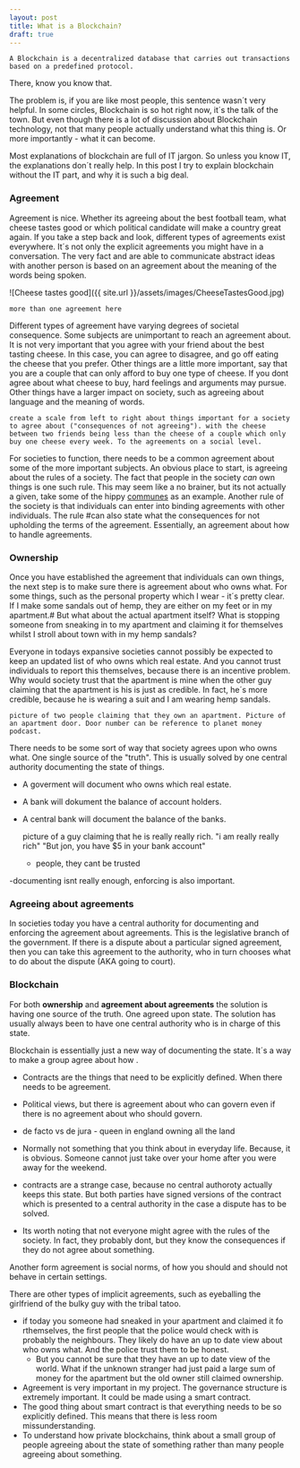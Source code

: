 ```yaml
---
layout: post
title: What is a Blockchain?
draft: true
---
```


<!--more-->

    A Blockchain is a decentralized database that carries out transactions based on a predefined protocol.

There, know you know that.

The problem is, if you are like most people, this sentence wasn´t very helpful. In some circles, Blockchain is so hot right now, it´s the talk of the town. But even though there is a lot of discussion about Blockchain technology, not that many people actually understand what this thing is. Or more importantly - what it can become.

Most explanations of blockchain are full of IT jargon. So unless you know IT, the explanations don´t really help. In this post I try to explain blockchain without the IT part, and why it is such a big deal.

### Agreement

Agreement is nice. Whether its agreeing about the best football team, what cheese tastes good or which political candidate will make a country great again. If you take a step back and look, different types of agreements exist everywhere. It´s not only the explicit agreements you might have in a conversation. The very fact and are able to communicate abstract ideas with  another person is based on an agreement about the meaning of the words being spoken.

![Cheese tastes good]({{ site.url }}/assets/images/CheeseTastesGood.jpg)

    more than one agreement here

Different types of agreement have varying degrees of societal consequence. Some subjects are unimportant to reach an agreement about. It is not very important that you agree with your friend about the best tasting cheese. In this case, you can agree to disagree, and go off eating the cheese that you prefer. Other things are a little more important, say that you are a couple that can only afford to buy one type of cheese. If you dont agree about what cheese to buy, hard feelings and arguments may pursue. Other things have a larger impact on society, such as agreeing about language and the meaning of words.

    create a scale from left to right about things important for a society to agree about ("consequences of not agreeing"). with the cheese between two friends being less than the cheese of a couple which only buy one cheese every week. To the agreements on a social level.

For societies to function, there needs to be a common agreement about some of the more important subjects. An obvious place to start, is agreeing about the rules of a society. The fact that people in the society *can* own things is one such rule. This may seem like a no brainer, but its not actually a given, take some of the hippy [communes](https://en.wikipedia.org/wiki/Commune) as an example. Another rule of the society is that individuals can enter into binding agreements with other individuals. The rule #can also state what the consequences for not upholding the terms of the agreement. Essentially, an agreement about how to handle agreements.

### Ownership

Once you have established the agreement that individuals can own things, the next step is to make sure there is agreement about who owns what. For some things, such as the personal property which I wear - it´s pretty clear. If I make some sandals out of hemp, they are either on my feet or in my apartment.# But what about the actual apartment itself? What is stopping someone from sneaking in to my apartment and claiming it for themselves whilst I stroll about town with in my hemp sandals?

Everyone in todays expansive societies cannot possibly be expected to keep an updated list of who owns which real estate. And you cannot trust individuals to report this themselves, because there is an incentive problem. Why would society trust that the apartment is mine when the other guy claiming that the apartment is his is just as credible. In fact, he´s more credible, because he is wearing a suit and I am wearing hemp sandals.

    picture of two people claiming that they own an apartment. Picture of an apartment door. Door number can be reference to planet money podcast.

There needs to be some sort of way that society agrees upon who owns what. One single source of the "truth". This is usually solved by one central authority documenting the state of things. 
- A goverment will document who owns which real estate. 
- A bank will dokument the balance of account holders.
- A central bank will document the balance of the banks.

    picture of a guy claiming that he is really really rich.
    "i am really really rich"
    "But jon, you have $5 in your bank account"
    - people, they cant be trusted

-documenting isnt really enough, enforcing is also important.


### Agreeing about agreements

In societies today you have a central authority for documenting and enforcing the agreement about agreements. This is the legislative branch of the government. If there is a dispute about a particular signed agreement, then you can take this agreement to the authority, who in turn chooses what to do about the dispute (AKA going to court).

### Blockchain

For both **ownership** and **agreement about agreements** the solution is having one source of the truth. One agreed upon state. The solution has usually always been to have one central authority who is in charge of this state.


Blockchain is essentially just a new way of documenting the state. It´s a way to make a group agree about how .



- Contracts are the things that need to be explicitly defined. When there needs to be agreement.
- Political views, but there is agreement about who can govern even if there is no agreement about who should govern.
- de facto vs de jura - queen in england owning all the land
- Normally not something that you think about in everyday life. Because, it is obvious. Someone cannot just take over your home after you were away for the weekend.
- contracts are a strange case, because no central authoroty actually keeps this state. But both parties have signed versions of the contract which is presented to a central authority in the case a dispute has to be solved.

- Its worth noting that not everyone might agree with the rules of the society. In fact, they probably dont, but they know the consequences if they do not agree about something.

Another form agreement is social norms, of how you should and should not behave in certain settings.

There are other types of implicit agreements, such as eyeballing the girlfriend of the bulky guy with the tribal tatoo.

- if today you someone had sneaked in your apartment and claimed it fo rthemselves, the first people that the police would check with is probably the neighbours. They likely do have an up to date view about who owns what. And the police trust them to be honest.
    + But you cannot be sure that they have an up to date view of the world. What if the unknown stranger had just paid a large sum of money for the apartment but the old owner still claimed ownership.
- Agreement is very important in my project. The governance structure is extremely important. It could be made using a smart contract.
- The good thing about smart contract is that everything needs to be so explicitly defined. This means that there is less room missunderstanding.
- To understand how private blockchains, think about a small group of people agreeing about the state of something rather than many people agreeing about something.